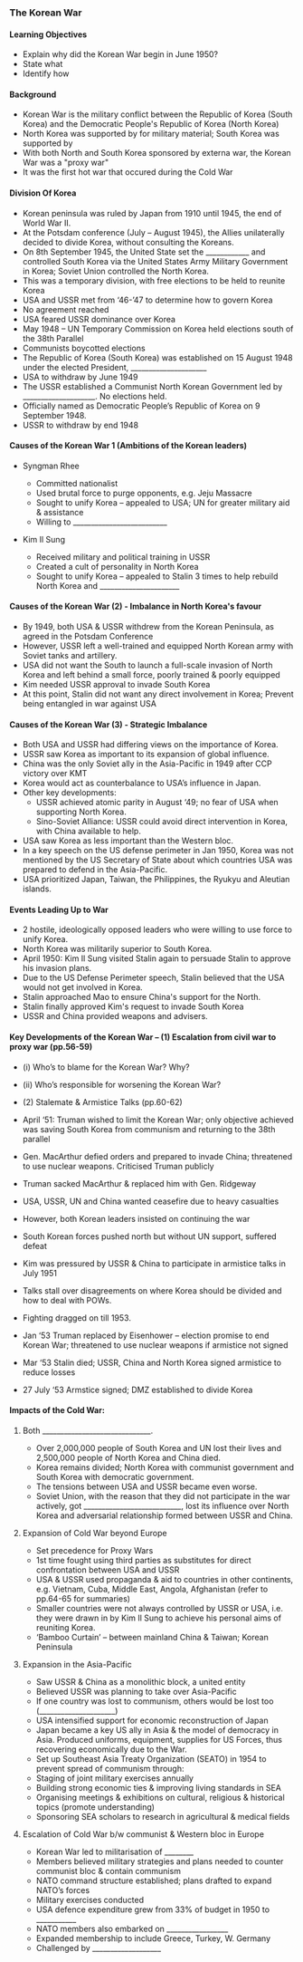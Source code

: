 ### The Korean War
#### Learning Objectives
- Explain why did the Korean War begin in June 1950?
- State what
- Identify how

#### Background
- Korean War is the military conflict between the Republic of Korea (South Korea) and the Democratic People's Republic of Korea (North Korea)
- North Korea was supported by  for military material; South Korea was supported by
- With both North and South Korea sponsored by externa war, the Korean War was a "proxy war"
- It was the first hot war that occured during the Cold War

#### Division Of Korea
- Korean peninsula was ruled by Japan from 1910 until 1945, the end of World War II.
- At the Potsdam conference (July – August 1945), the Allies unilaterally decided to divide Korea, without consulting the Koreans.
- On 8th September 1945, the United State set the ____________ and controlled South Korea via the United States Army Military Government in Korea; Soviet Union controlled the North Korea.
- This was a temporary division, with free elections to be held to reunite Korea
- USA and USSR met from ‘46-’47 to determine how to govern Korea
- No agreement reached
- USA feared USSR dominance over Korea
- May 1948 – UN Temporary Commission on Korea held elections south of the 38th Parallel
- Communists boycotted elections
- The Republic of Korea (South Korea) was established on 15 August 1948 under the elected President, _____________________
- USA to withdraw by June 1949
- The USSR established a Communist North Korean Government led by ____________________. No elections held.
- Officially named as Democratic People’s Republic of Korea on 9 September 1948.
- USSR to withdraw by end 1948

#### Causes of the Korean War 1 (Ambitions of the Korean leaders)
- Syngman Rhee
	- Committed nationalist
	- Used brutal force to purge opponents, e.g. Jeju Massacre
	- Sought to unify Korea – appealed to USA; UN for greater military aid & assistance
	- Willing to __________________________

- Kim Il Sung
	- Received military and political training in USSR
	- Created a cult of personality in North Korea
	- Sought to unify Korea – appealed to Stalin 3 times to help rebuild North Korea and ______________________

#### Causes of the Korean War (2) - Imbalance in North Korea's favour
- By 1949, both USA & USSR withdrew from the Korean Peninsula, as agreed in the Potsdam Conference
- However, USSR left a well-trained and equipped North Korean army with Soviet tanks and artillery.
- USA did not want the South to launch a full-scale invasion of North Korea and left behind a small force, poorly trained & poorly equipped
- Kim needed USSR approval to invade South Korea
- At this point, Stalin did not want any direct involvement in Korea; Prevent being entangled in war against USA

#### Causes of the Korean War (3) - Strategic Imbalance
- Both USA and USSR had differing views on the importance of Korea.
- USSR saw Korea as important to its expansion of global influence.
- China was the only Soviet ally in the Asia-Pacific in 1949 after CCP victory over KMT
- Korea would act as counterbalance to USA’s influence in Japan.
- Other key developments:
	- USSR achieved atomic parity in August ‘49; no fear of USA when supporting North Korea.
	- Sino-Soviet Alliance: USSR could avoid direct intervention in Korea, with China available to help.
- USA saw Korea as less important than the Western bloc.
- In a key speech on the US defense perimeter in Jan 1950, Korea was not mentioned by the US Secretary of State about which countries USA was prepared to defend in the Asia-Pacific.
- USA prioritized Japan, Taiwan, the Philippines, the Ryukyu and Aleutian islands.

#### Events Leading Up to War
- 2 hostile, ideologically opposed leaders who were willing to use force to unify Korea.
- North Korea was militarily superior to South Korea.
- April 1950: Kim Il Sung visited Stalin again to persuade Stalin to approve his invasion plans.
- Due to the US Defense Perimeter speech, Stalin believed that the USA would not get involved in Korea.
- Stalin approached Mao to ensure China's support for the North.
- Stalin finally approved Kim's request  to invade South Korea
- USSR and China provided weapons and advisers.

#### Key Developments of the Korean War – (1) Escalation from civil war to proxy war (pp.56-59)

- (i) Who’s to blame for the Korean War? Why?
- (ii) Who’s responsible for worsening the Korean War?
- (2) Stalemate & Armistice Talks (pp.60-62)

- April ‘51: Truman wished to limit the Korean War; only objective achieved was saving South Korea from communism and returning to the 38th parallel
- Gen. MacArthur defied orders and prepared to invade China; threatened to use nuclear weapons. Criticised Truman publicly
- Truman sacked MacArthur & replaced him with Gen. Ridgeway
- USA, USSR, UN and China wanted ceasefire  due to heavy casualties
- However, both Korean leaders insisted on continuing the war
- South Korean forces pushed north but without UN support, suffered defeat
- Kim was pressured by USSR & China to participate in armistice talks in July 1951
- Talks stall over disagreements on where Korea should be divided and how to deal with POWs.
- Fighting dragged on till 1953.
- Jan ‘53 Truman replaced by Eisenhower – election promise to end Korean War; threatened to use nuclear weapons if armistice not signed
- Mar ‘53 Stalin died; USSR, China and North Korea signed armistice to reduce losses
- 27 July ‘53 Armstice signed; DMZ established to divide Korea

#### Impacts of the Cold War:
1. Both ______________________________.
	- Over 2,000,000 people of South Korea and UN lost their lives and 2,500,000 people of North Korea and China died.
	- Korea remains divided; North Korea with communist government and South Korea with democratic government.
	- The tensions between USA and USSR became even worse.
	- Soviet Union, with the reason that they did not participate in the war actively, got ___________________________,
	  lost its influence over North Korea and adversarial relationship formed between USSR and China.

2. Expansion of Cold War beyond Europe
	- Set precedence for Proxy Wars
	- 1st time fought using third parties as substitutes for direct confrontation  between USA and USSR
	- USA & USSR used propaganda & aid to countries in other continents, e.g. Vietnam, Cuba, Middle East, Angola, Afghanistan (refer to pp.64-65 for summaries)
	- Smaller countries were not always controlled by USSR or USA, i.e. they were drawn in by Kim Il Sung to achieve his personal aims of reuniting Korea.
	- ‘Bamboo Curtain’ – between mainland China & Taiwan; Korean Peninsula

3. Expansion in the Asia-Pacific
	- Saw USSR & China as a monolithic block, a united entity
	- Believed USSR was planning to take over Asia-Pacific
	- If one country was lost to communism, others would be lost too (_____________________)
	- USA intensified support for economic reconstruction of Japan
	- Japan became a key US ally in Asia & the model of democracy in Asia. Produced uniforms, equipment, supplies for US Forces, thus recovering economically due to the War.
	- Set up Southeast Asia Treaty Organization (SEATO) in 1954 to prevent spread of communism through:
	- Staging of joint military exercises annually
	- Building strong economic ties & improving living standards in SEA
	- Organising meetings & exhibitions on cultural, religious & historical topics (promote understanding)
	- Sponsoring SEA scholars to research in agricultural & medical fields

4. Escalation of Cold War b/w communist & Western bloc in Europe
	- Korean War led to militarisation of ________
	- Members believed military strategies and plans needed to counter communist bloc & contain communism
	- NATO command structure established; plans drafted to expand NATO’s forces
	- Military exercises conducted
	- USA defence expenditure grew from 33% of budget in 1950 to ___________
	- NATO members also embarked on _________________
	- Expanded membership to include Greece, Turkey, W. Germany
	- Challenged by ___________________
